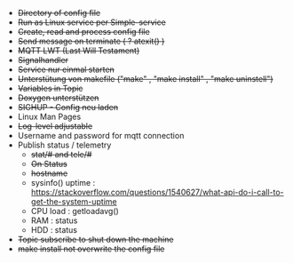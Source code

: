 * ~~Directory of config file~~
* ~~Run as Linux service per Simple-service~~
* ~~Create, read and process config file~~
* ~~Send message on terminate ( ? atexit() )~~
* ~~MQTT LWT (Last Will Testament)~~
* ~~Signalhandler~~
* ~~Service nur einmal starten~~
* ~~Unterstütung von makefile ("make" , "make install" , "make uninstell")~~
* ~~Variables in Topic~~
* ~~Doxygen unterstützen~~
* ~~SIGHUP - Config neu laden~~
* Linux Man Pages
* ~~Log-level adjustable~~
* Username and password for mqtt connection
* Publish status / telemetry
    - ~~stat/# and tele/#~~
    - ~~On Status~~
    - ~~hostname~~
    - sysinfo() uptime : https://stackoverflow.com/questions/1540627/what-api-do-i-call-to-get-the-system-uptime
    - CPU load : getloadavg()
    - RAM : status
    - HDD : status
* ~~Topic subscribe to shut down the machine~~
* ~~make install not overwrite the config file~~